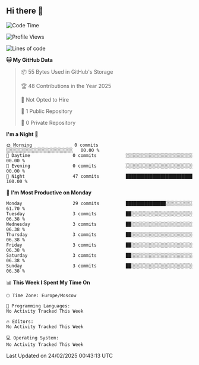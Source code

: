 ## Hi there 👋


<!--START_SECTION:waka-->
![Code Time](http://img.shields.io/badge/Code%20Time-307%20hrs%2051%20mins-blue)

![Profile Views](http://img.shields.io/badge/Profile%20Views-0-blue)

![Lines of code](https://img.shields.io/badge/From%20Hello%20World%20I%27ve%20Written-0%20lines%20of%20code-blue)

**🐱 My GitHub Data** 

> 📦 55 Bytes Used in GitHub's Storage 
 > 
> 🏆 48 Contributions in the Year 2025
 > 
> 🚫 Not Opted to Hire
 > 
> 📜 1 Public Repository 
 > 
> 🔑 0 Private Repository 
 > 
**I'm a Night 🦉** 

```text
🌞 Morning                0 commits           ░░░░░░░░░░░░░░░░░░░░░░░░░   00.00 % 
🌆 Daytime                0 commits           ░░░░░░░░░░░░░░░░░░░░░░░░░   00.00 % 
🌃 Evening                0 commits           ░░░░░░░░░░░░░░░░░░░░░░░░░   00.00 % 
🌙 Night                  47 commits          █████████████████████████   100.00 % 
```
📅 **I'm Most Productive on Monday** 

```text
Monday                   29 commits          ███████████████░░░░░░░░░░   61.70 % 
Tuesday                  3 commits           ██░░░░░░░░░░░░░░░░░░░░░░░   06.38 % 
Wednesday                3 commits           ██░░░░░░░░░░░░░░░░░░░░░░░   06.38 % 
Thursday                 3 commits           ██░░░░░░░░░░░░░░░░░░░░░░░   06.38 % 
Friday                   3 commits           ██░░░░░░░░░░░░░░░░░░░░░░░   06.38 % 
Saturday                 3 commits           ██░░░░░░░░░░░░░░░░░░░░░░░   06.38 % 
Sunday                   3 commits           ██░░░░░░░░░░░░░░░░░░░░░░░   06.38 % 
```


📊 **This Week I Spent My Time On** 

```text
🕑︎ Time Zone: Europe/Moscow

💬 Programming Languages: 
No Activity Tracked This Week

🔥 Editors: 
No Activity Tracked This Week

💻 Operating System: 
No Activity Tracked This Week
```


 Last Updated on 24/02/2025 00:43:13 UTC
<!--END_SECTION:waka-->

